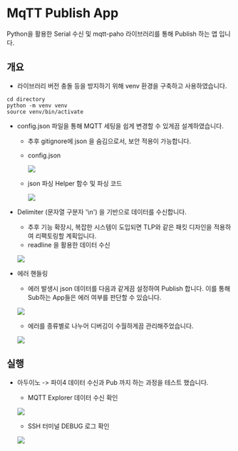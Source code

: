 # MqTT Publish App
Python을 활용한 Serial 수신 및 mqtt-paho 라이브러리를 통해 Publish 하는 앱 입니다.

## 개요

- 라이브러리 버전 충돌 등을 방지하기 위해 venv 환경을 구축하고 사용하였습니다.
```
cd directory
python -m venv venv
source venv/bin/activate
```

- config.json 파일을 통해 MQTT 세팅을 쉽게 변경할 수 있게끔 설계하였습니다.
    - 추후 gitignore에 json 을 숨김으로서, 보안 적용이 가능합니다.

    - config.json

        ![](https://velog.velcdn.com/images/owljun/post/afaf796a-ceac-4ebe-a21a-d0da451a9ef8/image.png)
    
    - json 파싱 Helper 함수 및 파싱 코드
        
        ![](https://velog.velcdn.com/images/owljun/post/795d2933-c3b5-46f1-a059-14bba0ccafee/image.png)


- Delimiter (문자열 구분자 '\n') 을 기반으로 데이터를 수신합니다.
    - 추후 기능 확장시, 복잡한 시스템이 도입되면 TLP와 같은 패킷 디자인을 적용하여 리팩토링할 계획입니다.
    - readline 을 활용한 데이터 수신
    
    ![](https://velog.velcdn.com/images/owljun/post/2e407880-1ea9-4175-b58b-5f16ba7da976/image.png)

- 에러 핸들링
    - 에러 발생시 json 데이터를 다음과 같게끔 설정하여 Publish 합니다. 이를 통해 Sub하는 App들은 에러 여부를 판단할 수 있습니다.

    ![](https://velog.velcdn.com/images/owljun/post/4b94f29b-d747-4463-914b-b44e71717897/image.png)

    - 에러를 종류별로 나누어 디버깅이 수월하게끔 관리해주었습니다.

    ![](https://velog.velcdn.com/images/owljun/post/dc14b300-6cf7-49b1-ac2e-3e88c563c705/image.png)


## 실행

- 아두이노 -> 파이4 데이터 수신과 Pub 까지 하는 과정을 테스트 했습니다.

    - MQTT Explorer 데이터 수신 확인

    ![](https://velog.velcdn.com/images/owljun/post/845a8a91-92b4-4d67-9ca0-1ed800db129f/image.png)

    - SSH 터미널 DEBUG 로그 확인

    ![](https://velog.velcdn.com/images/owljun/post/c6ee620c-04ab-434b-920f-a585f8ef949b/image.png)